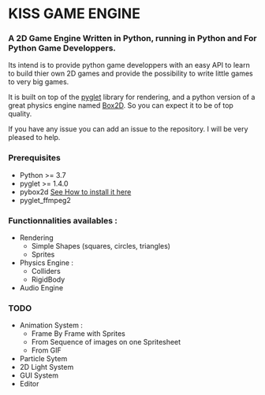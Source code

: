 # KISS GAME ENGINE
### A 2D Game Engine Written in Python, running in Python and For Python Game Developpers. 

Its intend is to provide python game developpers with an easy API to learn to build thier own 2D games and provide the possibility to  write little games to very big games.

It is built on top of the [pyglet](https://pyglet.org) library for rendering, and a python version of a great physics engine named [Box2D](https://github.com/pybox2d/pybox2d). So you can expect it to be of top quality.

If you have any issue you can add an issue to the repository. I will be very pleased to help.

### Prerequisites 
  - Python >= 3.7
  - pyglet >= 1.4.0
  - pybox2d [See How to install it here](https://github.com/pybox2d/pybox2d/blob/master/INSTALL.md)
  - pyglet_ffmpeg2
 
### Functionnalities availables :
  - Rendering
      - Simple Shapes (squares, circles, triangles)
      - Sprites
  - Physics Engine : 
      - Colliders
      - RigidBody
  - Audio Engine
  
### TODO
  - Animation System :
      - Frame By Frame with Sprites
      - From Sequence of images on one Spritesheet
      - From GIF
  - Particle Sytem
  - 2D Light System
  - GUI System
  - Editor
